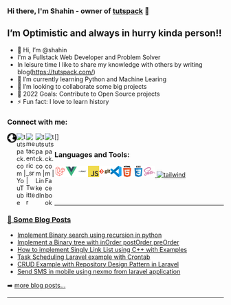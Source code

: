### Hi there, I'm Shahin - owner of [tutspack](https://tutspack.com/) 👋

## I’m Optimistic and always in hurry kinda person!!

- 🔭 Hi, I’m @shahin
- I'm a Fullstack Web Developer and Problem Solver
- In leisure time I like to share my knowledge with others by writing blog(https://tutspack.com/)
- 🌱 I’m currently learning Python and Machine Learing
- 👯 I’m looking to collaborate some big projects
- 🥅 2022 Goals: Contribute to Open Source projects
- ⚡ Fun fact: I love to learn history

### Connect with me:

[<img align="left" alt="tutspack.com" width="22px" src="https://raw.githubusercontent.com/iconic/open-iconic/master/svg/globe.svg" />][website]
[<img align="left" alt="tutspack.com | YouTube" width="22px" src="https://cdn.jsdelivr.net/npm/simple-icons@v3/icons/youtube.svg" />][youtube]
[<img align="left" alt="metacentric_sr | Twitter" width="22px" src="https://cdn.jsdelivr.net/npm/simple-icons@v3/icons/twitter.svg" />][twitter]
[<img align="left" alt="tutspack.com | LinkedIn" width="22px" src="https://cdn.jsdelivr.net/npm/simple-icons@v3/icons/linkedin.svg" />][linkedin]
[<img align="left" alt="tutspack.com | Facebook" width="22px" src="https://cdn.jsdelivr.net/npm/simple-icons@v3/icons/facebook.svg" />]
<br />

### Languages and Tools:

[<img align="left" alt="laravel" width="26px" src="https://raw.githubusercontent.com/github/explore/80688e429a7d4ef2fca1e82350fe8e3517d3494d/topics/laravel/laravel.png" />][laravel]
[<img align="left" alt="vue" width="26px" src="https://raw.githubusercontent.com/github/explore/80688e429a7d4ef2fca1e82350fe8e3517d3494d/topics/vue/vue.png" />][vue]

[<img align="left" alt="react" width="26px" src="https://raw.githubusercontent.com/github/explore/80688e429a7d4ef2fca1e82350fe8e3517d3494d/topics/jquery/jquery.png" />][jquery]
[<img align="left" alt="javascript" width="26px" src="https://raw.githubusercontent.com/github/explore/80688e429a7d4ef2fca1e82350fe8e3517d3494d/topics/javascript/javascript.png" />][javascript]

[<img align="left" alt="git" width="26px" src="https://raw.githubusercontent.com/github/explore/80688e429a7d4ef2fca1e82350fe8e3517d3494d/topics/git/git.png" />][git]
[<img align="left" alt="Visual Studio Code" width="26px" src="https://raw.githubusercontent.com/github/explore/80688e429a7d4ef2fca1e82350fe8e3517d3494d/topics/visual-studio-code/visual-studio-code.png" />][javascript]
[<img align="left" alt="HTML5" width="26px" src="https://raw.githubusercontent.com/github/explore/80688e429a7d4ef2fca1e82350fe8e3517d3494d/topics/html/html.png" />][javascript]
[<img align="left" alt="CSS3" width="26px" src="https://raw.githubusercontent.com/github/explore/80688e429a7d4ef2fca1e82350fe8e3517d3494d/topics/css/css.png" />][javascript]
<a href="https://sass-lang.com" target="_blank"> <img src="https://raw.githubusercontent.com/devicons/devicon/master/icons/sass/sass-original.svg" alt="sass" width="26px"/> </a> <a href="https://tailwindcss.com/" target="_blank"> <img src="https://www.vectorlogo.zone/logos/tailwindcss/tailwindcss-icon.svg" alt="tailwind" width="26px"/>

<br />
<br />

---

### 📕 Some Blog Posts

<!-- BLOG-POST-LIST:START -->
- [Implement Binary search using recursion in python](https://tutspack.com/implement-binary-search-using-recursion-in-python/)
- [Implement a Binary tree with inOrder postOrder preOrder](https://tutspack.com/implement-a-binary-tree-with-inorder-postorder-preorder/)
- [How to implement Singly Link List using C++ with Examples](https://tutspack.com/how-to-implement-singly-link-list-using-c-with-examples/)
- [Task Scheduling Laravel example with Crontab](https://tutspack.com/task-scheduling-laravel-example-with-crontab/)
- [CRUD Example with Repository Design Pattern in Laravel](https://tutspack.com/crud-example-with-repository-design-pattern-in-laravel/)
- [Send SMS in mobile using nexmo from laravel application](https://tutspack.com/send-sms-in-mobile-using-nexmo-from-laravel-application/)
<!-- BLOG-POST-LIST:END -->

➡️ [more blog posts...](https://www.tutspack.com)

---

<!-- <details>
  <summary>:zap: GitHub Stats</summary>

  <img align="left" alt="techmahedy's GitHub Stats" src="https://github-readme-stats-codestackr.vercel.app/api?username=techmahedy&show_icons=true&hide_border=true" />

</details> --->

[website]: https://www.tutspack.com
[youtube]: https://www.youtube.com/channel/UCYxtDC_GVan9l1NFNthS3aQ
[twitter]: https://twitter.com/Shahin85080084
[linkedin]: https://www.linkedin.com/in/anisur-rahman-shahin-31295b186/
[laravel]: https://tutspack.com/category/laravel/
[vue]: https://tutspack.com/category/javascript/
[react]: https://tutspack.com/category/javascript/
[jquery]: https://tutspack.com/category/javascript/
[javascript]: https://tutspack.com/category/javascript/
[git]: https://tutspack.com/category/javascript/
[linux]: https://tutspack.com/category/javascript/
